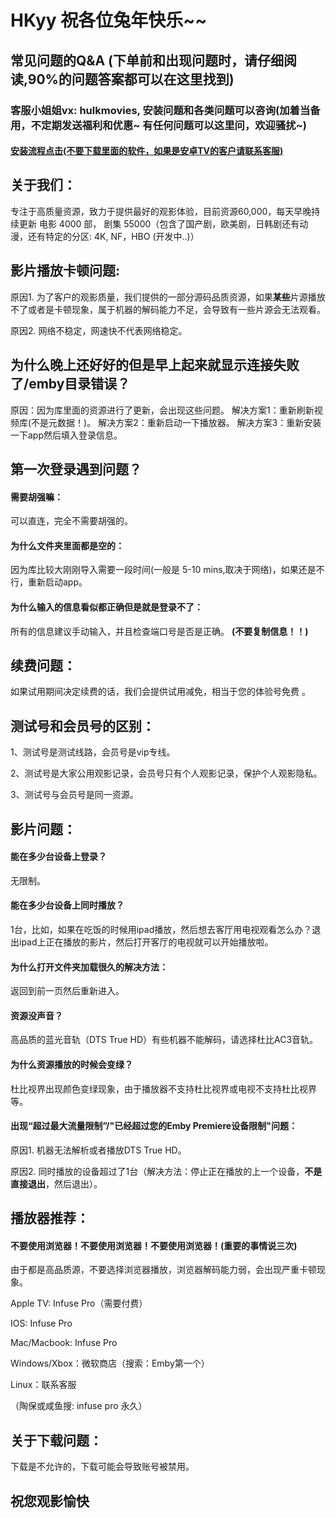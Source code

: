 # HKyy 祝各位兔年快乐~~ 
## 常见问题的Q&A (下单前和出现问题时，请仔细阅读,90%的问题答案都可以在这里找到)

### 客服小姐姐vx: hulkmovies, 安装问题和各类问题可以咨询(加着当备用，不定期发送福利和优惠~ 有任何问题可以这里问，欢迎骚扰~)

#### [安装流程点击(不要下载里面的软件，如果是安卓TV的客户请联系客服)](https://www.pianpianduo.com/)

## 关于我们：
专注于高质量资源，致力于提供最好的观影体验，目前资源60,000，每天早晚持续更新
电影 4000 部， 剧集 55000（包含了国产剧，欧美剧，日韩剧还有动漫，还有特定的分区: 4K, NF，HBO (开发中..)）

## 影片播放卡顿问题:
原因1. 为了客户的观影质量，我们提供的一部分源码品质资源，如果**某些**片源播放不了或者是卡顿现象，属于机器的解码能力不足，会导致有一些片源会无法观看。

原因2. 网络不稳定，网速快不代表网络稳定。

## 为什么晚上还好好的但是早上起来就显示连接失败了/emby目录错误？
原因：因为库里面的资源进行了更新，会出现这些问题。
解决方案1：重新刷新视频库(不是元数据！)。
解决方案2：重新启动一下播放器。
解决方案3：重新安装一下app然后填入登录信息。

## 第一次登录遇到问题？
#### 需要胡强嘛：
可以直连，完全不需要胡强的。

#### 为什么文件夹里面都是空的：
因为库比较大刚刚导入需要一段时间(一般是 5-10 mins,取决于网络)，如果还是不行，重新启动app。

#### 为什么输入的信息看似都正确但是就是登录不了：
所有的信息建议手动输入，并且检查端口号是否是正确。 **(不要复制信息！！)**

## 续费问题：
如果试用期间决定续费的话，我们会提供试用减免，相当于您的体验号免费 。

## 测试号和会员号的区别：
1、测试号是测试线路，会员号是vip专线。

2、测试号是大家公用观影记录，会员号只有个人观影记录，保护个人观影隐私。

3、测试号与会员号是同一资源。


## 影片问题：
#### 能在多少台设备上登录？
无限制。

#### 能在多少台设备上同时播放？
1台，比如，如果在吃饭的时候用ipad播放，然后想去客厅用电视观看怎么办？退出ipad上正在播放的影片，然后打开客厅的电视就可以开始播放啦。

#### 为什么打开文件夹加载很久的解决方法：
返回到前一页然后重新进入。

#### 资源没声音？
高品质的蓝光音轨（DTS True HD）有些机器不能解码，请选择杜比AC3音轨。

#### 为什么资源播放的时候会变绿？
杜比视界出现颜色变绿现象，由于播放器不支持杜比视界或电视不支持杜比视界等。

#### 出现“超过最大流量限制”/"已经超过您的Emby Premiere设备限制"问题：
原因1. 机器无法解析或者播放DTS True HD。

原因2. 同时播放的设备超过了1台（解决方法：停止正在播放的上一个设备，**不是直接退出**，然后退出）。

## 播放器推荐：
#### 不要使用浏览器！不要使用浏览器！不要使用浏览器！(重要的事情说三次)
由于都是高品质源，不要选择浏览器播放，浏览器解码能力弱，会出现严重卡顿现象。

Apple TV: Infuse Pro（需要付费）

IOS: Infuse Pro

Mac/Macbook: Infuse Pro

Windows/Xbox：微软商店（搜索：Emby第一个）

Linux：联系客服

（陶保或咸鱼搜: infuse pro 永久）

## 关于下载问题：
下载是不允许的，下载可能会导致账号被禁用。


## 祝您观影愉快 

